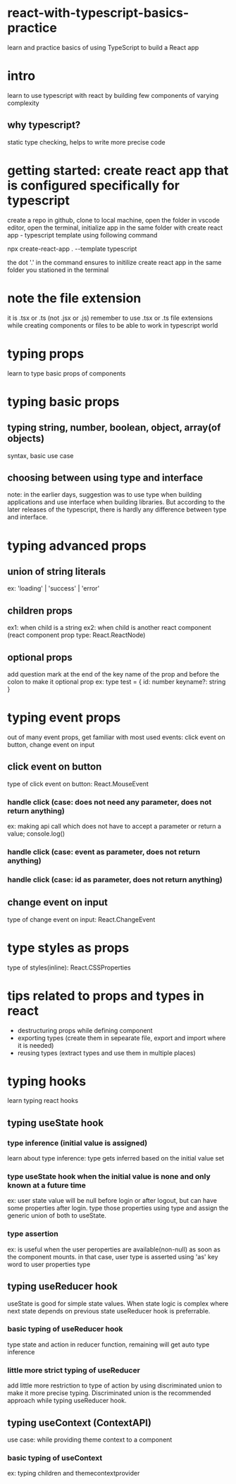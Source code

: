 # react-with-typescript-basics-practice

learn and practice basics of using TypeScript to build a React app

# intro

learn to use typescript with react by building few components of varying complexity

## why typescript?

static type checking, helps to write more precise code

# getting started: create react app that is configured specifically for typescript

create a repo in github, clone to local machine, open the folder in vscode editor, open the terminal, initialize app in the same folder with create react app - typescript template using following command

npx create-react-app . --template typescript

the dot '.' in the command ensures to initilize create react app in the same folder you stationed in the terminal

# note the file extension

it is .tsx or .ts (not .jsx or .js)
remember to use .tsx or .ts file extensions while creating components or files to be able to work in typescript world

# typing props

learn to type basic props of components

# typing basic props

## typing string, number, boolean, object, array(of objects)

syntax, basic use case

## choosing between using type and interface

note: in the earlier days, suggestion was to use type when building applications and use interface when building libraries.
But according to the later releases of the typescript, there is hardly any difference between type and interface.

# typing advanced props

## union of string literals

ex: 'loading' | 'success' | 'error'

## children props

ex1: when child is a string
ex2: when child is another react component (react component prop type: React.ReactNode)

## optional props

add question mark at the end of the key name of the prop and before the colon to make it optional prop
ex: type test = {
id: number
keyname?: string
}

# typing event props

out of many event props, get familiar with most used events: click event on button, change event on input

## click event on button

type of click event on button: React.MouseEvent<HTMLButtonElement>

### handle click (case: does not need any parameter, does not return anything)

ex: making api call which does not have to accept a parameter or return a value; console.log()

### handle click (case: event as parameter, does not return anything)

### handle click (case: id as parameter, does not return anything)

## change event on input

type of change event on input: React.ChangeEvent<HTMLInputElement>

# type styles as props

type of styles(inline): React.CSSProperties

# tips related to props and types in react

- destructuring props while defining component
- exporting types (create them in sepearate file, export and import where it is needed)
- reusing types (extract types and use them in multiple places)

# typing hooks

learn typing react hooks

## typing useState hook

### type inference (initial value is assigned)

learn about type inference: type gets inferred based on the initial value set

### type useState hook when the initial value is none and only known at a future time

ex: user state value will be null before login or after logout, but can have some properties after login. type those properties using type and assign the generic union of both to useState.

### type assertion

ex: is useful when the user peroperties are available(non-null) as soon as the component mounts. in that case, user type is asserted using 'as' key word to user properties type

## typing useReducer hook

useState is good for simple state values. When state logic is complex where next state depends on previous state useReducer hook is preferrable.

### basic typing of useReducer hook

type state and action in reducer function, remaining will get auto type inference

### little more strict typing of useReducer

add little more restriction to type of action by using discriminated union to make it more precise typing.
Discriminated union is the recommended approach while typing useReducer hook.

## typing useContext (ContextAPI)

use case: while providing theme context to a component

### basic typing of useContext

ex: typing children and themecontextprovider
